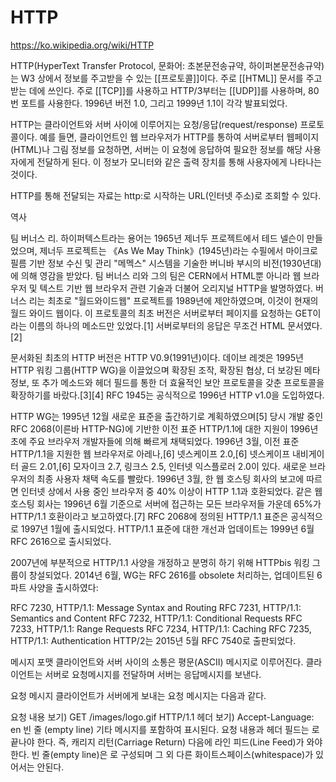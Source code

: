 # HTTP

https://ko.wikipedia.org/wiki/HTTP

HTTP(HyperText Transfer Protocol, 문화어: 초본문전송규약, 하이퍼본문전송규약)는 W3 상에서 정보를 주고받을 수 있는 [[프로토콜]]이다. 주로 [[HTML]] 문서를 주고받는 데에 쓰인다. 주로 [[TCP]]를 사용하고 HTTP/3부터는 [[UDP]]를 사용하며, 80번 포트를 사용한다. 1996년 버전 1.0, 그리고 1999년 1.1이 각각 발표되었다.

HTTP는 클라이언트와 서버 사이에 이루어지는 요청/응답(request/response) 프로토콜이다. 예를 들면, 클라이언트인 웹 브라우저가 HTTP를 통하여 서버로부터 웹페이지(HTML)나 그림 정보를 요청하면, 서버는 이 요청에 응답하여 필요한 정보를 해당 사용자에게 전달하게 된다. 이 정보가 모니터와 같은 출력 장치를 통해 사용자에게 나타나는 것이다.

HTTP를 통해 전달되는 자료는 http:로 시작하는 URL(인터넷 주소)로 조회할 수 있다.

역사

팀 버너스 리.
하이퍼텍스트라는 용어는 1965년 제너두 프로젝트에서 테드 넬슨이 만들었으며, 제너두 프로젝트는 《As We May Think》(1945년)라는 수필에서 마이크로필름 기반 정보 수신 및 관리 "메멕스" 시스템을 기술한 버니바 부시의 비전(1930년대)에 의해 영감을 받았다. 팀 버너스 리와 그의 팀은 CERN에서 HTML뿐 아니라 웹 브라우저 및 텍스트 기반 웹 브라우저 관련 기술과 더불어 오리지널 HTTP을 발명하였다. 버너스 리는 최초로 "월드와이드웹" 프로젝트를 1989년에 제안하였으며, 이것이 현재의 월드 와이드 웹이다. 이 프로토콜의 최초 버전은 서버로부터 페이지를 요청하는 GET이라는 이름의 하나의 메소드만 있었다.[1] 서버로부터의 응답은 무조건 HTML 문서였다.[2]

문서화된 최초의 HTTP 버전은 HTTP V0.9(1991년)이다. 데이브 레겟은 1995년 HTTP 워킹 그룹(HTTP WG)을 이끌었으며 확장된 조작, 확장된 협상, 더 보강된 메타 정보, 또 추가 메소드와 헤더 필드를 통한 더 효율적인 보안 프로토콜을 갖춘 프로토콜을 확장하기를 바랐다.[3][4] RFC 1945는 공식적으로 1996년 HTTP v1.0을 도입하였다.

HTTP WG는 1995년 12월 새로운 표준을 출간하기로 계획하였으며[5] 당시 개발 중인 RFC 2068(이른바 HTTP-NG)에 기반한 이전 표준 HTTP/1.1에 대한 지원이 1996년 초에 주요 브라우저 개발자들에 의해 빠르게 채택되었다. 1996년 3월, 이전 표준 HTTP/1.1을 지원한 웹 브라우저로 아레나,[6] 넷스케이프 2.0,[6] 넷스케이프 내비게이터 골드 2.01,[6] 모자이크 2.7, 링크스 2.5, 인터넷 익스플로러 2.0이 있다. 새로운 브라우저의 최종 사용자 채택 속도를 빨랐다. 1996년 3월, 한 웹 호스팅 회사의 보고에 따르면 인터넷 상에서 사용 중인 브라우저 중 40% 이상이 HTTP 1.1과 호환되었다. 같은 웹 호스팅 회사는 1996년 6월 기준으로 서버에 접근하는 모든 브라우저들 가운데 65%가 HTTP/1.1 호환이라고 보고하였다.[7] RFC 2068에 정의된 HTTP/1.1 표준은 공식적으로 1997년 1월에 출시되었다. HTTP/1.1 표준에 대한 개선과 업데이트는 1999년 6월 RFC 2616으로 출시되었다.

2007년에 부분적으로 HTTP/1.1 사양을 개정하고 분명히 하기 위해 HTTPbis 워킹 그룹이 창설되었다. 2014년 6월, WG는 RFC 2616를 obsolete 처리하는, 업데이트된 6 파트 사양을 출시하였다:

RFC 7230, HTTP/1.1: Message Syntax and Routing
RFC 7231, HTTP/1.1: Semantics and Content
RFC 7232, HTTP/1.1: Conditional Requests
RFC 7233, HTTP/1.1: Range Requests
RFC 7234, HTTP/1.1: Caching
RFC 7235, HTTP/1.1: Authentication
HTTP/2는 2015년 5월 RFC 7540로 출판되었다.

메시지 포맷
클라이언트와 서버 사이의 소통은 평문(ASCII) 메시지로 이루어진다. 클라이언트는 서버로 요청메시지를 전달하며 서버는 응답메시지를 보낸다.

요청 메시지
클라이언트가 서버에게 보내는 요청 메시지는 다음과 같다.

요청 내용
보기) GET /images/logo.gif HTTP/1.1
헤더
보기) Accept-Language: en
빈 줄 (empty line)
기타 메시지를 포함하여 표시된다.
요청 내용과 헤더 필드는 <CR><LF>로 끝나야 한다. 즉, 캐리지 리턴(Carriage Return) 다음에 라인 피드(Line Feed)가 와야 한다. 빈 줄(empty line)은 <CR><LF>로 구성되며 그 외 다른 화이트스페이스(whitespace)가 있어서는 안된다.